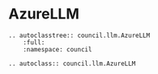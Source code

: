 # AzureLLM

```{eval-rst}
.. autoclasstree:: council.llm.AzureLLM
    :full:
    :namespace: council

.. autoclass:: council.llm.AzureLLM
```
